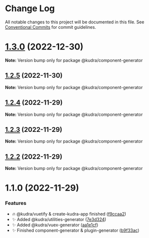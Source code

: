 # Change Log

All notable changes to this project will be documented in this file.
See [Conventional Commits](https://conventionalcommits.org) for commit guidelines.

# [1.3.0](https://github.com/KudraJs/framework/compare/v1.2.5...v1.3.0) (2022-12-30)

**Note:** Version bump only for package @kudra/component-generator

## [1.2.5](https://github.com/KudraJs/framework/compare/v1.2.4...v1.2.5) (2022-11-30)

**Note:** Version bump only for package @kudra/component-generator

## [1.2.4](https://github.com/KudraJs/framework/compare/v1.2.3...v1.2.4) (2022-11-29)

**Note:** Version bump only for package @kudra/component-generator

## [1.2.3](https://github.com/KudraJs/framework/compare/v1.2.2...v1.2.3) (2022-11-29)

**Note:** Version bump only for package @kudra/component-generator

## [1.2.2](https://github.com/KudraJs/framework/compare/v1.2.1...v1.2.2) (2022-11-29)

**Note:** Version bump only for package @kudra/component-generator

# 1.1.0 (2022-11-29)

### Features

- :fire: @kudra/vuetify & create-kudra-app finished ([f9ccaa2](https://github.com/KudraJs/framework/commit/f9ccaa210d2c11152bc4fad25b543d570cac4f0c))
- :sparkles: Added @kudra/utilities-generator ([7e3d324](https://github.com/KudraJs/framework/commit/7e3d32444f0951a6d6867038a05b72b969ca1e32))
- :sparkles: Added @kudra/vuex-generator ([aa1e1cf](https://github.com/KudraJs/framework/commit/aa1e1cf4d5a66110a67aa618416aa9d16522b6d6))
- :sparkles: Finished component-generator & plugin-generator ([b9f33ac](https://github.com/KudraJs/framework/commit/b9f33ac92b9000f31168007c9923b5e9b247bdc8))
